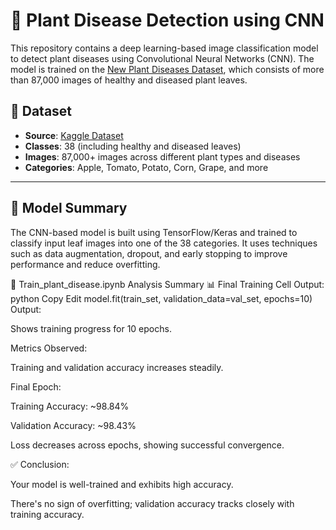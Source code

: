 # 🌿 Plant Disease Detection using CNN

This repository contains a deep learning-based image classification model to detect plant diseases using Convolutional Neural Networks (CNN).
The model is trained on the [New Plant Diseases Dataset](https://www.kaggle.com/datasets/vipoooool/new-plant-diseases-dataset), which consists of more than 87,000 images of healthy and diseased plant leaves.

## 📁 Dataset

- **Source**: [Kaggle Dataset](https://www.kaggle.com/datasets/vipoooool/new-plant-diseases-dataset)
- **Classes**: 38 (including healthy and diseased leaves)
- **Images**: 87,000+ images across different plant types and diseases
- **Categories**: Apple, Tomato, Potato, Corn, Grape, and more

---

## 🧠 Model Summary

The CNN-based model is built using TensorFlow/Keras and trained to classify input leaf images into one of the 38 categories. 
It uses techniques such as data augmentation, dropout, and early stopping to improve performance and reduce overfitting.


🔬 Train_plant_disease.ipynb Analysis Summary
📊 Final Training Cell Output:
python
Copy
Edit
model.fit(train_set, validation_data=val_set, epochs=10)
Output:

Shows training progress for 10 epochs.

Metrics Observed:

Training and validation accuracy increases steadily.

Final Epoch:

Training Accuracy: ~98.84%

Validation Accuracy: ~98.43%

Loss decreases across epochs, showing successful convergence.

✅ Conclusion:

Your model is well-trained and exhibits high accuracy.

There's no sign of overfitting; validation accuracy tracks closely with training accuracy.
